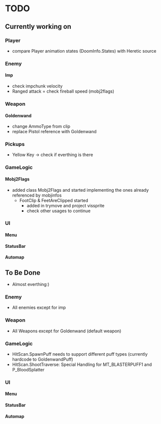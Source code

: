 # TODO
## Currently working on
### Player
* compare Player animation states (DoomInfo.States) with Heretic source
### Enemy
#### Imp
* check impchunk velocity 
* Ranged attack = check fireball speed (mobj2flags)
### Weapon
#### Goldenwand
* change AmmoType from clip
* replace Pistol reference with Goldenwand
### Pickups
* Yellow Key -> check if everthing is there 
### GameLogic
#### Mobj2Flags
* added class Mobj2Flags and started implementing the ones already referenced by mobjinfos
    * FootClip & FeetAreClipped started
        * added in trymove and project vissprite
        * check other usages to continue
### UI
#### Menu
#### StatusBar
#### Automap


## To Be Done
* Almost everthing:)
### Enemy
* All enemies except for imp
### Weapon
* All Weapons except for Goldenwand (default weapon)
### GameLogic
* HitScan.SpawnPuff needs to support different puff types (currently hardcode to GoldenwandPuff)
* HitScan.ShootTraverse: Special Handling for MT_BLASTERPUFF1 and P_BloodSplatter
### UI
#### Menu
#### StatusBar
#### Automap
